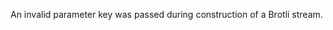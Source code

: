 
An invalid parameter key was passed during construction of a Brotli stream.

<a id="ERR_BUFFER_OUT_OF_BOUNDS"></a>
